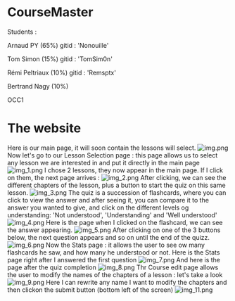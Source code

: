 # CourseMaster
Students : 

Arnaud PY (65%) gitid : 'Nonouille'

Tom Simon (15%) gitid : 'TomSim0n'

Rémi Peltriaux (10%) gitid : 'Remsptx'

Bertrand Nagy (10%)


OCC1

# The website
Here is our main page, it will soon contain the lessons will select.
![img.png](img.png)
Now let's go to our Lesson Selection page : 
    this page allows us to select any lesson we are interested in and put it directly in the 
main page
![img_1.png](img_1.png)
I chose 2 lessons, they now appear in the main page. If I click on them, the next page arrives : 
![img_2.png](img_2.png)
After clicking, we can see the different chapters of the lesson, plus a button to start
the quiz on this same lesson.
![img_3.png](img_3.png)
The quiz is a succession of flashcards, where you can click to view the answer
and after seeing it, you can compare it to the answer you wanted to give, and click on
the different levels og understanding: 'Not understood', 'Understanding' and 'Well understood'
![img_4.png](img_4.png)
Here is the page when I clicked on the flashcard, we can see the answer appearing.
![img_5.png](img_5.png)
After clicking on one of the 3 buttons below, the next question appears and so on until the end of the quizz.
![img_6.png](img_6.png)
Now the Stats page : it allows the user to see ow many flashcards he saw, and how many he understood or not.
Here is the Stats page right after I answered the first question
![img_7.png](img_7.png)
And here is the page after the quiz completion
![img_8.png](img_8.png)
Thr Course edit page allows the user to modify the names of the chapters of a lesson : let's take a look
![img_9.png](img_9.png)
Here I can rewrite any name I want to modify the chapters and then clickon the submit button (bottom left of the screen)
![img_11.png](img_11.png)